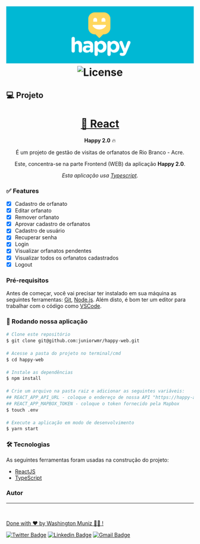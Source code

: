 <h1 align="center">
  <img alt="Happy" title="Happy" src="./public/capa_happy.png" width="1000px" />
    <img alt="License" src="https://img.shields.io/cran/l/devtools">
</h1>

## 💻 Projeto

<p align="center"></p>
<h1 align="center">
    <a href="https://pt-br.reactjs.org/">🔗 React</a>
</h1>
<p align="center"><strong>Happy 2.0</strong> 🔥</p>
<p align="center">É um projeto de gestão de visitas de orfanatos de Rio Branco - Acre.</p>
<p align="center">Este, concentra-se na parte Frontend (WEB) da aplicação <strong>Happy 2.0</strong>.</p>
<p align="center"><i>Esta aplicação usa <a href="https://www.typescriptlang.org/">Typescript</a></i>.</p>

### ✅ Features

- [x] Cadastro de orfanato
- [x] Editar orfanato
- [x] Remover orfanato
- [x] Aprovar cadastro de orfanatos
- [x] Cadastro de usuário
- [x] Recuperar senha
- [x] Login
- [x] Visualizar orfanatos pendentes
- [x] Visualizar todos os orfanatos cadastrados
- [x] Logout

### Pré-requisitos

Antes de começar, você vai precisar ter instalado em sua máquina as seguintes ferramentas:
[Git](https://git-scm.com), [Node.js](https://nodejs.org/en/).
Além disto, é bom ter um editor para trabalhar com o código como [VSCode](https://code.visualstudio.com/).

### 🎲 Rodando nossa aplicação

```bash
# Clone este repositório
$ git clone git@github.com:juniorwmr/happy-web.git

# Acesse a pasta do projeto no terminal/cmd
$ cd happy-web

# Instale as dependências
$ npm install

# Crie um arquivo na pasta raiz e adicionar as seguintes variáveis:
## REACT_APP_API_URL - coloque o endereço de nossa API "https://happy-acre-backend.herokuapp.com"
## REACT_APP_MAPBOX_TOKEN - coloque o token fornecido pela Mapbox
$ touch .env

# Execute a aplicação em modo de desenvolvimento
$ yarn start

```

### 🛠 Tecnologias

As seguintes ferramentas foram usadas na construção do projeto:

- [ReactJS](https://pt-br.reactjs.org/)
- [TypeScript](https://www.typescriptlang.org/)

### Autor

---

<a href="https://juniorwmr.github.io/">
 <img style="border-radius: 30;" src="https://juniorwmr.github.io/images/washington-muniz.jpg" width="100px;" alt=""/>
 <br />

Done with ❤️ by Washington Muniz 👋🏽 !

[![Twitter Badge](https://img.shields.io/badge/-@juniorwmr-1ca0f1?style=flat-square&labelColor=1ca0f1&logo=twitter&logoColor=white&link=https://twitter.com/juniorwmr)](https://twitter.com/juniorwmr) [![Linkedin Badge](https://img.shields.io/badge/-Washington-blue?style=flat-square&logo=Linkedin&logoColor=white&link=https://www.linkedin.com/in/juniorwmr/)](https://www.linkedin.com/in/juniorwmr/)
[![Gmail Badge](https://img.shields.io/badge/-juniorwmr@gmail.com-c14438?style=flat-square&logo=Gmail&logoColor=white&link=mailto:juniorripardo@gmail.com)](mailto:juniorripardo@gmail.com)
